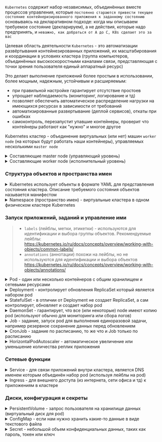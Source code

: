 `Kubernetes` содержит набор независимых, объединённых вместе процессов управления, которые `постоянно стараются привести текущее состояние контейнеризированного приложения к заданному состоянию` основываясь на декларативном подходе: когда мы описываем требуемое состояние (декларируем), а не действия, которые надо предпринять, и `неважно, как добраться от А до С, K8s сделает это за вас`

Целевая область деятельности `Kubernetes` - это автоматизации развёртывания контейнезированных приложений, их масштабирования и координации в условиях кластера (группа компьютеров, объединённых высокоскоростными каналами связи, представляющая с точки зрения пользователя единый аппаратный ресурс)

Это делает выполнение приложений более простым в использовании, более мощным, надежным, устойчивым и расширяемым:

- при правильной настройке гарантирует отсутствие простоев
- упрощает наблюдаемость (мониторинг, логирование и тд)
- позволяет обеспечить автоматическое распределение нагрузки на имеющихся ресурсах в зависимости от требований
- автоматизированные развертывание (деплой сервисов), откаты при ошибках
- самоконтроль, перезапустит упавшие контейнеры, проверит что контейнеры работают как "нужно" и многое другое

Kubernetes кластер - объединение виртуальных (или нет) машин `worker node` (на которых будут работать наши контейнеры), управляемых несколькими `master node`

<details>
  <summary>Составляющие master node (управляющий уровень)</summary>

https://kubernetes.io/ru/docs/concepts/overview/components/#плоскость-управления-компонентами

- `kube-apiserver` - клиентская часть панели управления Kubernetes
- `etcd` - высоконадёжное хранилище данных в формате "ключ-значение", основное хранилище всех данных кластера в Kubernetes
- `kube-scheduler` - отслеживает созданные поды без привязанного узла и выбирает узел, на котором они должны работать
- `kube-controller-manager` - уведомляет и реагирует на сбои node, поддерживает правильное количество pod для каждого объекта контроллера репликации в системе, связывает Services и Pods, создает стандартные учетные записи и токены доступа API для новых namespace

</details>

<details>
  <summary>Составляющие worker node (исполнительный уровень)</summary>

https://kubernetes.io/ru/docs/concepts/overview/components/#компоненты-узла

- `kubelet` - агент который следит за тем, чтобы контейнеры были запущены в поде
- `kube-proxy` - конфигурирует правила сети на узлах (service), при помощи которых разрешаются сетевые подключения к вашими подам изнутри и снаружи кластера
- `Среда выполнения контейнера` - это программа, предназначенная для выполнения контейнеров (Docker, containerd, CRI-O)
  CRI-O - Это альтернатива containerd, которая также позволяет загружать образы контейнеров из репозиториев, управлять ими и запускать Container Runtime нижнего уровня для запуска процессов контейнера
  > Docker — это лишь часть всей экосистемы контейнеров. Существуют открытые стандарты: CRI и OCI, и несколько Container Runtime с поддержкой CRI: containerd, runc, CRI-O и, конечно, сам Docker

</details>

### Структура объектов и пространства имен

<details>
  <summary>Kubernetes использует объекты в формате YAML для представления состояния кластера. Описание требуемого состояния объектов называется манифестом</summary>

> Почти в каждом объекте Kubernetes есть два вложенных поля-объекта, которые управляют конфигурацией объекта:
> - `spec` - требуемое состояние (описание характеристик, которые должны быть у объекта)
> - `status` - текущее состояние

https://kubernetes.io/ru/docs/concepts/overview/working-with-objects/kubernetes-objects/

</details>

<details>
  <summary>Namespace (пространство имен) - виртуальные кластера в одном физическом кластере Kubernetes</summary>

Нужны чтобы отделять группы обьектов (контейнеров и их сетевые или любые другие настройки) в одном кластере

> Имена ресурсов должны быть уникальными в пределах одного и того же namespace

```yaml
apiVersion: v1
kind: Namespace
metadata:
  name: <insert-namespace-name-here> # имя namespace
```

</details>

### Запуск приложений, заданий и управление ими

> - `labels` (лейблы, метки, этикетки) - используются для идентификации и выбора группы объектов. Рекомендуемые лейблы: https://kubernetes.io/ru/docs/concepts/overview/working-with-objects/common-labels/
> - `annotations` (аннотации) похожи на лейблы, но не используются для идентификации и выбора объектов https://kubernetes.io/ru/docs/concepts/overview/working-with-objects/annotations/

<details>
  <summary>Pod - один или несколько контейнеров с общим хранилищем и сетевыми ресурсами</summary>

В pod описана спецификация для запуска контейнеров:
- на каких node запускать, например только на linux
- какой командой запускать приложение в контейнере
- сколько ресурсов CPU или RAM давать контейнеру
- как проверять готовность приложения и тд.

```yaml
apiVersion: v1
kind: Pod
metadata:
  name: nginx
spec:
  containers:
  - name: nginx
    image: nginx:1.25-alpine-slim
    ports:
    - containerPort: 80
```

У каждого pod есть внутри кластера IP адрес по которому pod могут обращаться друг к другу, а выдачей IP адрессов занимается `kube-controller-manager` который присваивает каждой node podCIDR (192.0.2.0/24 – это адрес CIDR версии IPv4, где первые 24 бита, или 192.0.2, – это сетевой адрес). Pod'ы каждого узла получают IP-адреса из пространства адресов в выделенном диапазоне podCIDR. Поскольку podCIDR'ы узлов не пересекаются, все pod'ы получают уникальные IP-адреса

> pod, обычно, создаются с использованием других ресурсов которые описаны ниже

https://kubernetes.io/docs/concepts/workloads/pods/

</details>

<details>
  <summary>Deployment - контролирует обновления ReplicaSet который является набором pod</summary>

Deployment создает `ReplicaSet`, который в свою очередь создает набор одинаковых pod и работает с ними, как с единой сущностью. Поддерживает нужное количество реплик, при необходимости создавая новые pod или убивая старые

```yaml
apiVersion: apps/v1
kind: Deployment
metadata:
  name: nginx
  labels: # используются для идентификации и выбора объектов
    app.kubernetes.io/name: nginx
    app.kubernetes.io/version: latest
    app.kubernetes.io/component: nginx
  annotations:
    imageregistry: "https://hub.docker.com/"
spec:
  replicas: 3 # можно удалить если используем HPA который сам будет следить за числом реплик (описание и пример ниже)
  selector:
    matchLabels:
      app.kubernetes.io/name: nginx
  template:
    metadata:
      labels:
        app.kubernetes.io/name: nginx
    spec:
      affinity:
        podAntiAffinity: # анти зависимость чтобы реплики pod разъехались по разным node
          preferredDuringSchedulingIgnoredDuringExecution: 
          - weight: 100
            podAffinityTerm:
              labelSelector:
                matchExpressions:
                - key: app.kubernetes.io/name
                  operator: In
                  values:
                  - nginx # создавать на node где нет pod с лейблом app.kubernetes.io/name: nginx-deployment
              topologyKey: "topology.kubernetes.io/zone" # стараться размещать pod в разных зонах доступности
      terminationGracePeriodSeconds: 30 # после отправки приложению сигнала 'Заверши работу' даем ему 30 сек закончить свою работу и умереть, иначе убиваем
      containers:
      - name: nginx
        image: nginx:1.25-alpine-slim
        ports:
        - name: http
          containerPort: 8080
        resources:
          requests: # запросы ресурсов по которым kube-scheduler ищет на какую node разместить pod
            memory: "150Mi"
            cpu: "250m"
          limits:
            memory: "150Mi" # если приложение попытается использовать больше памяти, Kubernetes убьет его
            cpu: "500m" # если приложение попытается использовать больше ресурсов CPU поставит его в очередь xD
        livenessProbe: # проверяет 'живо ли приложение' и если нет, перезапускает его
          httpGet:
            path: /
            port: http
          initialDelaySeconds: 5
          periodSeconds: 5
        readinessProbe: # проверяет 'может ли приложение принимать запросы'
          httpGet:
            path: /
            port: http
          initialDelaySeconds: 5
          periodSeconds: 5
```

https://kubernetes.io/docs/concepts/workloads/controllers/deployment/

</details>

<details>
  <summary>StatefulSet - в отличии от Deployment не создает ReplicaSet, а сам контролирует, обновляет и создает набор pod</summary>

```yaml
apiVersion: apps/v1
kind: StatefulSet
metadata:
  name: postgres
  labels: # используются для идентификации и выбора объектов
    app.kubernetes.io/name: postgres
    app.kubernetes.io/version: 14.7-alpine
    app.kubernetes.io/component: postgres
spec:
  selector:
    matchLabels:
      app: postgress # должно совпадать с .spec.template.metadata.labels
  serviceName: "postgres"
  replicas: 3
  template:
    metadata:
      labels:
        app: postgres # должно совпадать с .spec.selector.matchLabels
    spec:
      terminationGracePeriodSeconds: 30
      containers:
      - name: postgres
        image: postgres:14.7-alpine
        ports:
        - containerPort: 5432
          name: dbport
        volumeMounts:
        - name: default-database
          mountPath: /usr/share/postgres/database
  volumeClaimTemplates:
  - metadata:
      name: default-database
    spec:
      accessModes: [ "ReadWriteOnce" ]
      storageClassName: "my-storage-class-name"
      resources:
        requests:
          storage: 5Gi
```

https://kubernetes.io/docs/concepts/workloads/controllers/statefulset/

</details>

<details>
  <summary>DaemonSet - гарантирует, что все (или некоторые) node имеют копию pod (используют обычно для мониторинга или сбора логов)</summary>

Ниже пример запуска `Fluentd` который будет собирать логи контейнеров (и не только) и отправлять их в централизованный `Elasticsearch` для дальнейшего хранения, обработки и просмотра

```yaml
apiVersion: apps/v1
kind: DaemonSet
metadata:
  name: fluentd-elasticsearch
  namespace: kube-system
  labels: # используются для идентификации и выбора объектов
    app.kubernetes.io/name: fluentd
    app.kubernetes.io/version: v1-debian-elasticsearch
    app.kubernetes.io/component: fluentd
spec:
  selector:
    matchLabels:
      app.kubernetes.io/name: fluentd # должно совпадать с .spec.template.metadata.labels (ниже)
  template:
    metadata:
      labels:
        app.kubernetes.io/name: fluentd # должно совпадать с .spec.selector.matchLabels (выше)
    spec:
      tolerations:
      # Эти tolerations (допуски) предназначены для того, чтобы набор демонов (pod) мог выполняться на master node
      # Если мы не хотим запускать демонов (pod) на master node, то нужно удалить tolerations
      - key: node-role.kubernetes.io/control-plane
        operator: Exists
        effect: NoSchedule
      - key: node-role.kubernetes.io/master
        operator: Exists
        effect: NoSchedule
      containers:
      - name: fluentd-elasticsearch
        image: fluent/fluentd-kubernetes-daemonset:v1-debian-elasticsearch
        env:
          - name: FLUENT_ELASTICSEARCH_HOST
            value: "elasticsearch.monitoring" # имя service и namespace в которых установлен Elasticsearch
          - name: FLUENT_ELASTICSEARCH_PORT
            value: "9200" # порт Elasticsearch service на который отправлять логи
          - name: FLUENT_ELASTICSEARCH_SCHEME
            value: "http" # по какому протоколу отправлять логи в Elasticsearch
        resources:
          limits:
            cpu: 250m
            memory: 200Mi
          requests:
            cpu: 100m
            memory: 200Mi
        volumeMounts:
        - name: varlog
          mountPath: /var/log
      terminationGracePeriodSeconds: 30
      volumes:
      - name: varlog
        hostPath:
          path: /var/log
```

https://kubernetes.io/docs/concepts/workloads/controllers/daemonset/

</details>

<details>
  <summary>Job - задание, запуск pod для выполнения единоразовой задачи, например резервное сохранение данных перед обновлением</summary>

```yaml
apiVersion: batch/v1
kind: Job
metadata:
  name: busybox-sleep
  labels: # используются для идентификации и выбора объектов
    app.kubernetes.io/name: busybox
    app.kubernetes.io/version: 1.36.0
    app.kubernetes.io/component: busybox
spec:
  ttlSecondsAfterFinished: 300 # автоматически удалить Job после ее завершения через 300 сек 
  template:
    spec:
      containers:
      - name: busybox
        image: busybox:1.36.0
        command: ["/bin/sleep", "10"] # спать 10 секунд, а потом завершить работу
      restartPolicy: Never # при ошибке не перезапускать
  backoffLimit: 4 # количество повторных попыток прежде чем job упадет
```

https://kubernetes.io/docs/concepts/workloads/controllers/job/

</details>

<details>
  <summary>CronJob - задание по расписанию, то же что и Job только по расписанию</summary>

```yaml
apiVersion: batch/v1
kind: CronJob
metadata:
  name: busybox-date
  labels: # используются для идентификации и выбора объектов
    app.kubernetes.io/name: busybox
    app.kubernetes.io/version: 1.36.0
    app.kubernetes.io/component: busybox
spec:
  schedule: "* * * * *" # расписание, в данном случае каждую минуту https://crontab.guru/
  jobTemplate:
    spec:
      template:
        spec:
          containers:
          - name: busybox
            image: busybox:1.36.0
            imagePullPolicy: IfNotPresent
            command:
            - /bin/sh
            - -c
            - date; echo Hello from the Kubernetes cluster
          restartPolicy: OnFailure # попробовать еще раз если Job упадет
```

https://kubernetes.io/docs/concepts/workloads/controllers/cron-jobs/

</details>

<details>
  <summary>HorizontalPodAutoscaler - автоматическое увеличение или уменьшение количества реплик приложения</summary>

```yaml
apiVersion: autoscaling/v2
kind: HorizontalPodAutoscaler # автоматическое увеличение или уменьшение количества реплик приложения
metadata:
  name: nginx
  labels: # используются для идентификации и выбора объектов
    app.kubernetes.io/name: nginx
    app.kubernetes.io/version: 1.24-alpine-slim
    app.kubernetes.io/component: nginx
spec:
  scaleTargetRef:
    apiVersion: apps/v1
    kind: Deployment
    name: nginx
  minReplicas: 3
  maxReplicas: 12
  metrics:
  - type: Resource
    resource:
      name: cpu
      target:
        type: Utilization
        averageUtilization: 60
```

https://kubernetes.io/docs/tasks/run-application/horizontal-pod-autoscale-walkthrough/

</details>

### Сетевые функции

<details>
  <summary>Service - для связи приложений внутри кластера, является DNS именем которым объединён набор pod (используя лейблы на pod)</summary>

```yaml
apiVersion: v1
kind: Service
metadata:
  name: nginx # одно DNS имя которым объединён набор pod (используя лейблы на pod в selector ниже)
  labels: # используются для идентификации и выбора объектов
    app.kubernetes.io/name: nginx
    app.kubernetes.io/version: 1.24-alpine-slim
    app.kubernetes.io/component: nginx
spec:
  selector:
    app.kubernetes.io/name: nginx # выбирает pod по лейблу
  ports:
    - protocol: TCP
      port: 80
      targetPort: http
```

https://kubernetes.io/docs/concepts/services-networking/service/

</details>

<details>
  <summary>Ingress - для внешнего доступа (из интернета, сети офиса и тд) к приложениям в кластере</summary>

```yaml
apiVersion: networking.k8s.io/v1
kind: Ingress
metadata:
  name: nginx
  labels: # используются для идентификации и выбора объектов
    app.kubernetes.io/name: nginx
    app.kubernetes.io/version: 1.24-alpine-slim
    app.kubernetes.io/component: nginx
  annotations:
    nginx.ingress.kubernetes.io/rewrite-target: /
spec:
  ingressClassName: nginx-external
  rules:
  - http:
      paths:
      - path: /api/v1
        pathType: Prefix
        backend:
          service:
            name: nginx
            port:
              number: 80
```

https://kubernetes.io/docs/concepts/services-networking/ingress/

</details>

### Диски, конфигурация и секреты

<details>
  <summary>PersistentVolume - запрос пользователя на хранилище данных (виртуальный диск для pod)</summary>

```yaml
apiVersion: v1
kind: PersistentVolume
metadata:
  name: postgres
  labels: # используются для идентификации и выбора объектов
    app.kubernetes.io/name: postgres
    app.kubernetes.io/version: 14.7-alpine
    app.kubernetes.io/component: postgres
spec:
  capacity:
    storage: 5Gi # объем запрашиваемого диска
  accessModes:
    - ReadWriteOnce # режим доступа который разрешает нескольким pod получать доступ к pvc, когда pod запущены на одной node
  storageClassName: postgres-ssd # имя объекта 'storageClass' который хранит параметры подключения к системе хранения данных (дисковым массивам и тд)
```

https://kubernetes.io/docs/concepts/storage/persistent-volumes/

</details>

<details>
  <summary>ConfigMap - если нам нужно хранить какие-то данные в виде текстового файла</summary>

По возможности лучше настраивать приложение через переменные среды в `env` как в примере с Deployment выше (это просто удобнее), а ConfigMap использовать если нужно настроить что-то сложное или приложение умеет работать только с конфигурационным файлом

```yaml
apiVersion: v1
kind: ConfigMap
metadata:
  name: nginx-configmap # имя конфигмапа по которому мы будем его добавлять в pod
  labels: # используются для идентификации и выбора объектов
    app.kubernetes.io/name: nginx
    app.kubernetes.io/version: 1.24-alpine-slim
    app.kubernetes.io/component: nginx
data:
  nginx.conf: |
    server {
      listen       80;
      server_name  localhost;
      location / {
          root   /usr/share/nginx/html;
          index  index.html index.htm;
      }
    }
```

https://kubernetes.io/docs/concepts/configuration/configmap/

</details>

<details>
  <summary>Secret - небольшой объем конфиденциальных данных, таких как пароль, токен или ключ</summary>

Нужен чтобы удобно хранить секретные данные внутри Kubernetes, пароли, логины, номера счетов и тд.

```yaml
apiVersion: v1
kind: Secret
metadata:
  name: nginx # имя секрета по которому мы его будем подключать в наши pod
  labels: # используются для идентификации и выбора объектов
    app.kubernetes.io/name: nginx
    app.kubernetes.io/version: 1.24-alpine-slim
    app.kubernetes.io/component: nginx
type: Opaque # тип: произвольные пользовательские данные (все типы https://kubernetes.io/docs/concepts/configuration/secret/#secret-types )
data:
  USER_NAME: aDm1n
  PASSWORD: myStr0ngPa5SworD
```

https://kubernetes.io/docs/concepts/configuration/secret/

</details>
